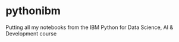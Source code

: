 # pythonibm
Putting all my notebooks from the IBM Python for Data Science, AI &amp; Development course

